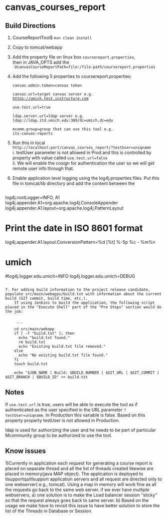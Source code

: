 # canvas_courses_report

## Build Directions
 
1. CourseReportTool$ <code>mvn clean install</code>
2. Copy to tomcat/webapp
3. Add the property file on linux box <code>coursereport.properties</code>,   
then in JAVA_OPTS add the  
<code>-DcanvasCourseReportPath=file:/file-path/coursereport.properties</code><br/>


4. Add the following 5 properties to coursereport.properties: 

    <code>canvas.admin.token=canvas token  
    canvas.url=target canvas server e.g. https://umich.test.instructure.com  
    use.test.url=true  
    ldap.server.url=ldap server e.g. ldap://ldap.itd.umich.edu:389/dc=umich,dc=edu  
    mcomm.group=group that can use this tool e.g. its-canvas-reports</code>


5. Run this in local  
<code>http://localhost:port/canvas_courses_report/?testUser=uniqname</code><br/>
i. testUser parameter is not allowed in Prod and this is controlled by property with value called <code>use.test.url=false</code><br/>
ii. We will enable the cosign for authentication the user so we will get remote user info through that.<br/>

6. Enable application level logging using the log4j.properties files. Put this file in tomcat/lib directory and add the content between the 
 
	```
log4j.rootLogger=INFO, A1
log4j.appender.A1=org.apache.log4j.ConsoleAppender
log4j.appender.A1.layout=org.apache.log4j.PatternLayout
# Print the date in ISO 8601 format
log4j.appender.A1.layout.ConversionPattern=%d [%t] %-5p %c - %m%n
# umich
#log4j.logger.edu.umich=INFO
log4j.logger.edu.umich=DEBUG 
```

7. For adding build information to the project release candidate, populate src/main/webapps/build.txt with information about the current build (GIT commit, build time, etc.).
    If using Jenkins to build the application, the following script placed in the "Execute Shell" part of the "Pre Steps" section would do the job:
    
    
	 ``` 
    cd src/main/webapp
    if [ -f "build.txt" ]; then
      echo "build.txt found."
      rm build.txt
      echo "Existing build.txt file removed."
    else
      echo "No existing build.txt file found."
    fi
    touch build.txt

    echo "$JOB_NAME | Build: $BUILD_NUMBER | $GIT_URL | $GIT_COMMIT | $GIT_BRANCH | $BUILD_ID" >> build.txt
 ```

## Notes

If <code>use.test.url</code> is true, users will be able to execute the tool as if authenticated as the user specified in the URL parameter <code>?testUser=uniqname</code>. In Production this variable is  false. Based on this property property testUser is not allowed in Production.

ldap is used for authorizing the user and he needs to be part of particular Mcommunity group to be authorized to use the tool.

## Know issues
1)Currently in application each request for generating a course report is placed on separate thread and all the list of threads created likewise are placed in memory(java MAP object). The application is  deployed to tlsupportqa/tlsupport application servers and all request are directed only to one webserver( e.g., tomcat). Using a map in memory will work fine as all the requests go back to the same web server. if we ever have multiple webservers, 
   a) one solution is to make the Load balancer session "sticky" so that the request always goes back to same server. 
   b) Based on the usage we make have to revisit this issue to have better solution to store the list of the Threads in Database or Session.






 

